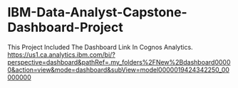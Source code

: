 # IBM-Data-Analyst-Capstone-Dashboard-Project

This Project Included The Dashboard Link In Cognos Analytics.
https://us1.ca.analytics.ibm.com/bi/?perspective=dashboard&pathRef=.my_folders%2FNew%2Bdashboard00000&action=view&mode=dashboard&subView=model0000019424342250_00000000
